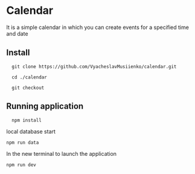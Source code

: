 # Calendar
It is a simple calendar in which you can create events for a specified time and date

## Install

```
  git clone https://github.com/VyacheslavMusiienko/calendar.git
```

```
  cd ./calendar
```
```
  git checkout
```
## Running application

```
  npm install
```
local database start
```
npm run data
```
In the new terminal to launch the application

```
npm run dev
```
